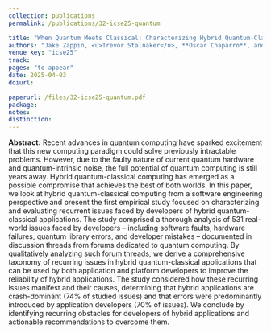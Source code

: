 ```yaml
---
collection: publications
permalink: /publications/32-icse25-quantum

title: "When Quantum Meets Classical: Characterizing Hybrid Quantum-Classical Issues Discussed in Developer Forums"
authors: "Jake Zappin, <u>Trevor Stalnaker</u>, **Oscar Chaparro**, and Denys Poshyvanyk"
venue_key: "icse25"
track: 
pages: "to appear"
date: 2025-04-03
doiurl: 

paperurl: /files/32-icse25-quantum.pdf
package: 
notes: 
distinction: 
---
```


**Abstract:** Recent advances in quantum computing have sparked excitement that this new computing paradigm could solve previously intractable problems. However, due to the faulty nature of current quantum hardware and quantum-intrinsic noise, the full potential of quantum computing is still years away. Hybrid quantum-classical computing has emerged as a possible compromise that achieves the best of both worlds. In this paper, we look at hybrid quantum-classical computing from a software engineering perspective and present the first empirical study focused on characterizing and evaluating recurrent issues faced by developers of hybrid quantum-classical applications. The study comprised a thorough analysis of 531 real-world issues faced by developers – including software faults, hardware failures, quantum library errors, and developer mistakes – documented in discussion threads from forums dedicated to quantum computing. By qualitatively analyzing such forum threads, we derive a comprehensive taxonomy of recurring issues in hybrid quantum-classical applications that can be used by both application and platform developers to improve the reliability of hybrid applications. The study considered how these recurring issues manifest and their causes, determining that hybrid applications are crash-dominant (74% of studied issues) and that errors were predominantly introduced by application developers (70% of issues). We conclude by identifying recurring obstacles for developers of hybrid applications and actionable recommendations to overcome them.

